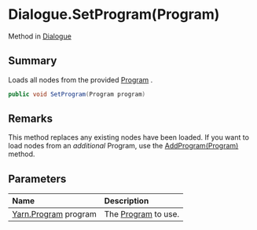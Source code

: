 # Dialogue.SetProgram(Program)

Method in [Dialogue](/api/csharp/yarn.dialogue.md)

## Summary


Loads all nodes from the provided  <a href="yarn.program.md">Program</a> .


```csharp
public void SetProgram(Program program)
```

## Remarks


This method replaces any existing nodes have been loaded. If you
want to load nodes from an _additional_ Program, use the  <a href="yarn.dialogue.addprogram.md">AddProgram(Program)</a>  method.


## Parameters

|Name|Description|
|:---|:---|
|[Yarn.Program](/api/csharp/yarn.program.md) program|The  <a href="yarn.program.md">Program</a>  to use.|

